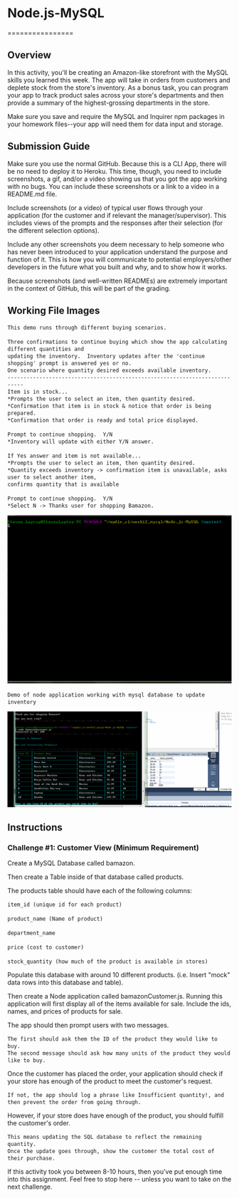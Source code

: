 # Node.js-MySQL
================

## Overview
In this activity, you'll be creating an Amazon-like storefront with the MySQL skills you learned this week. The app will take in orders from customers and deplete stock from the store's inventory. As a bonus task, you can program your app to track product sales across your store's departments and then provide a summary of the highest-grossing departments in the store.

Make sure you save and require the MySQL and Inquirer npm packages in your homework files--your app will need them for data input and storage.

## Submission Guide

Make sure you use the normal GitHub. Because this is a CLI App, there will be no need to deploy it to Heroku. This time, though, you need to include screenshots, a gif, and/or a video showing us that you got the app working with no bugs. You can include these screenshots or a link to a video in a README.md file.

Include screenshots (or a video) of typical user flows through your application (for the customer and if relevant the manager/supervisor). This includes views of the prompts and the responses after their selection (for the different selection options).

Include any other screenshots you deem necessary to help someone who has never been introduced to your application understand the purpose and function of it. This is how you will communicate to potential employers/other developers in the future what you built and why, and to show how it works.

Because screenshots (and well-written READMEs) are extremely important in the context of GitHub, this will be part of the grading.



## Working File Images
```
This demo runs through different buying scenarios.  

Three confirmations to continue buying which show the app calculating different quantities and 
updating the inventory.  Inventory updates after the 'continue shopping' prompt is answered yes or no.  
One scenario where quantity desired exceeds available inventory. 
---------------------------------------------------------------------------
Item is in stock...
*Prompts the user to select an item, then quantity desired.
*Confirmation that item is in stock & notice that order is being prepared.
*Confirmation that order is ready and total price displayed.

Prompt to continue shopping.  Y/N  
*Inventory will update with either Y/N answer.

If Yes answer and item is not available...
*Prompts the user to select an item, then quantity desired.
*Quantity exceeds inventory -> confirmation item is unavailable, asks user to select another item, 
confirms quantity that is available

Prompt to continue shopping.  Y/N  
*Select N -> Thanks user for shopping Bamazon. 

```
![.gif of working customer file](bamazon_.gif)

```
Demo of node application working with mysql database to update inventory
```

![.gif of node application working with mysql database to update inventory](bamazon_mysql.gif)


## Instructions

### Challenge #1: Customer View (Minimum Requirement)

Create a MySQL Database called bamazon.

Then create a Table inside of that database called products.

The products table should have each of the following columns:

```
item_id (unique id for each product)

product_name (Name of product)

department_name

price (cost to customer)

stock_quantity (how much of the product is available in stores)
```

Populate this database with around 10 different products. (i.e. Insert "mock" data rows into this database and table).

Then create a Node application called bamazonCustomer.js. Running this application will first display all of the items available for sale. Include the ids, names, and prices of products for sale.

The app should then prompt users with two messages.

```
The first should ask them the ID of the product they would like to buy.
The second message should ask how many units of the product they would like to buy.
```

Once the customer has placed the order, your application should check if your store has enough of the product to meet the customer's request.
```
If not, the app should log a phrase like Insufficient quantity!, and then prevent the order from going through.
```

However, if your store does have enough of the product, you should fulfill the customer's order.

```
This means updating the SQL database to reflect the remaining quantity.
Once the update goes through, show the customer the total cost of their purchase.
```
If this activity took you between 8-10 hours, then you've put enough time into this assignment. Feel free to stop here -- unless you want to take on the next challenge.



